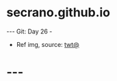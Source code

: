 # secrano.github.io

--- Git: Day 26 -

- Ref img, source: [twt@](https://www.youtube.com/watch?v=Zj6uMMt6xI8)

# ---
